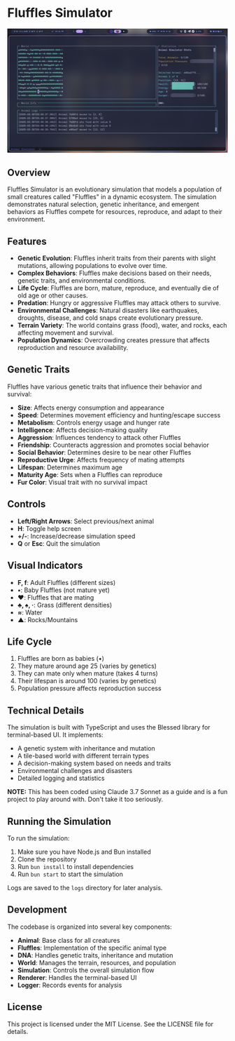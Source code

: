 # Fluffles Simulator

![Fluffles Simulator](./screenshot.png)

## Overview

Fluffles Simulator is an evolutionary simulation that models a population of small creatures called "Fluffles" in a dynamic ecosystem. The simulation demonstrates natural selection, genetic inheritance, and emergent behaviors as Fluffles compete for resources, reproduce, and adapt to their environment.

## Features

- **Genetic Evolution**: Fluffles inherit traits from their parents with slight mutations, allowing populations to evolve over time.
- **Complex Behaviors**: Fluffles make decisions based on their needs, genetic traits, and environmental conditions.
- **Life Cycle**: Fluffles are born, mature, reproduce, and eventually die of old age or other causes.
- **Predation**: Hungry or aggressive Fluffles may attack others to survive.
- **Environmental Challenges**: Natural disasters like earthquakes, droughts, disease, and cold snaps create evolutionary pressure.
- **Terrain Variety**: The world contains grass (food), water, and rocks, each affecting movement and survival.
- **Population Dynamics**: Overcrowding creates pressure that affects reproduction and resource availability.

## Genetic Traits

Fluffles have various genetic traits that influence their behavior and survival:

- **Size**: Affects energy consumption and appearance
- **Speed**: Determines movement efficiency and hunting/escape success
- **Metabolism**: Controls energy usage and hunger rate
- **Intelligence**: Affects decision-making quality
- **Aggression**: Influences tendency to attack other Fluffles
- **Friendship**: Counteracts aggression and promotes social behavior
- **Social Behavior**: Determines desire to be near other Fluffles
- **Reproductive Urge**: Affects frequency of mating attempts
- **Lifespan**: Determines maximum age
- **Maturity Age**: Sets when a Fluffles can reproduce
- **Fur Color**: Visual trait with no survival impact

## Controls

- **Left/Right Arrows**: Select previous/next animal
- **H**: Toggle help screen
- **+/-**: Increase/decrease simulation speed
- **Q** or **Esc**: Quit the simulation

## Visual Indicators

- **F, f**: Adult Fluffles (different sizes)
- **•**: Baby Fluffles (not mature yet)
- **♥**: Fluffles that are mating
- **♣, ♠, ·**: Grass (different densities)
- **≈**: Water
- **▲**: Rocks/Mountains

## Life Cycle

1. Fluffles are born as babies (•)
2. They mature around age 25 (varies by genetics)
3. They can mate only when mature (takes 4 turns)
4. Their lifespan is around 100 (varies by genetics)
5. Population pressure affects reproduction success

## Technical Details

The simulation is built with TypeScript and uses the Blessed library for terminal-based UI. It implements:

- A genetic system with inheritance and mutation
- A tile-based world with different terrain types
- A decision-making system based on needs and traits
- Environmental challenges and disasters
- Detailed logging and statistics

**NOTE:** This has been coded using Claude 3.7 Sonnet as a guide and is a fun project to play around with. Don't take it too seriously.

## Running the Simulation

To run the simulation:

1. Make sure you have Node.js and Bun installed
2. Clone the repository
3. Run `bun install` to install dependencies
4. Run `bun start` to start the simulation

Logs are saved to the `logs` directory for later analysis.

## Development

The codebase is organized into several key components:

- **Animal**: Base class for all creatures
- **Fluffles**: Implementation of the specific animal type
- **DNA**: Handles genetic traits, inheritance and mutation
- **World**: Manages the terrain, resources, and population
- **Simulation**: Controls the overall simulation flow
- **Renderer**: Handles the terminal-based UI
- **Logger**: Records events for analysis

## License

This project is licensed under the MIT License. See the LICENSE file for details.
